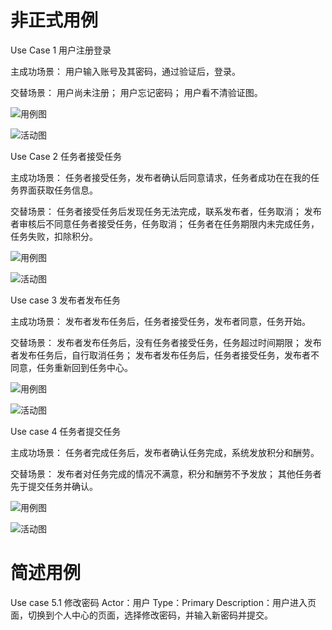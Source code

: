 # 非正式用例

Use Case 1 用户注册登录

主成功场景：
用户输入账号及其密码，通过验证后，登录。

交替场景：
用户尚未注册；
用户忘记密码；
用户看不清验证图。

![用例图](https://github.com/strugglinggreenhands/SpareMoney_Documents/blob/gh-pages/images/%E9%9D%9E%E6%AD%A3%E5%BC%8F%E7%94%A8%E4%BE%8B4.png?raw=true)

![活动图](https://github.com/strugglinggreenhands/SpareMoney_Documents/blob/gh-pages/images/%E6%B4%BB%E5%8A%A84.png?raw=true)


Use Case 2 任务者接受任务

主成功场景：
任务者接受任务，发布者确认后同意请求，任务者成功在在我的任务界面获取任务信息。

交替场景：
任务者接受任务后发现任务无法完成，联系发布者，任务取消；
发布者审核后不同意任务者接受任务，任务取消；
任务者在任务期限内未完成任务，任务失败，扣除积分。

![用例图](https://github.com/strugglinggreenhands/SpareMoney_Documents/blob/gh-pages/images/%E9%9D%9E%E6%AD%A3%E5%BC%8F%E7%94%A8%E4%BE%8B1.png?raw=true)

![活动图](https://github.com/strugglinggreenhands/SpareMoney_Documents/blob/gh-pages/images/%E6%B4%BB%E5%8A%A81.png?raw=true)

Use case 3 发布者发布任务

主成功场景：
发布者发布任务后，任务者接受任务，发布者同意，任务开始。

交替场景：
发布者发布任务后，没有任务者接受任务，任务超过时间期限；
发布者发布任务后，自行取消任务；
发布者发布任务后，任务者接受任务，发布者不同意，任务重新回到任务中心。

![用例图](https://github.com/strugglinggreenhands/SpareMoney_Documents/blob/gh-pages/images/%E9%9D%9E%E6%AD%A3%E5%BC%8F%E7%94%A8%E4%BE%8B2.png?raw=true)

![活动图](https://github.com/strugglinggreenhands/SpareMoney_Documents/blob/gh-pages/images/%E6%B4%BB%E5%8A%A82.png?raw=true)

Use case 4 任务者提交任务

主成功场景：
任务者完成任务后，发布者确认任务完成，系统发放积分和酬劳。

交替场景：
发布者对任务完成的情况不满意，积分和酬劳不予发放；
其他任务者先于提交任务并确认。

![用例图](https://github.com/strugglinggreenhands/SpareMoney_Documents/blob/gh-pages/images/%E9%9D%9E%E6%AD%A3%E5%BC%8F%E7%94%A8%E4%BE%8B3.png?raw=true)

![活动图](https://github.com/strugglinggreenhands/SpareMoney_Documents/blob/gh-pages/images/%E6%B4%BB%E5%8A%A83.png?raw=true)

# 简述用例

Use case 5.1 修改密码
Actor：用户
Type：Primary
Description：用户进入页面，切换到个人中心的页面，选择修改密码，并输入新密码并提交。
